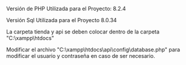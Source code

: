 

Versión de PHP Utilizada para el Proyecto: 8.2.4 

Versión Sql Utilizada para el Proyecto 8.0.34


La carpeta tienda y api se deben colocar dentro de la carpeta "C:\xampp\htdocs"

Modificar el archivo "C:\xampp\htdocs\api\config\database.php" para modificar el usuario y contraseña en caso de ser necesario.



